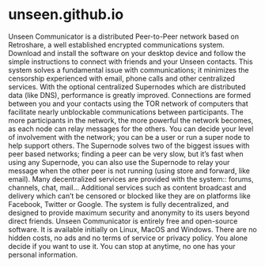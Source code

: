 # unseen.github.io
Unseen Communicator is a distributed Peer-to-Peer network based on Retroshare, a well established encrypted communications system. Download and install the software on your desktop device and follow the simple instructions to connect with friends and your Unseen contacts.  This system solves a fundamental issue with communications; it minimizes the censorship experienced with email, phone calls and other centralized services. With the optional centralized Supernodes which are distributed data (like DNS), performance is greatly improved.  Connections are formed between you and your contacts using the TOR network of computers that facilitate nearly unblockable communications between participants. The more participants in the network, the more powerful the network becomes, as each node can relay messages for the others. You can decide your level of involvement with the network; you can be a user or run a super node to help support others. The Supernode solves two of the biggest issues with peer based networks; finding a peer can be very slow, but it’s fast when using any Supernode, you can also use the Supernode to relay your message when the other peer is not running (using store and forward, like email).  Many decentralized services are provided with the system:: forums, channels, chat, mail... Additional services such as content broadcast and delivery which can’t be censored or blocked like they are on platforms like Facebook, Twitter or Google. The system is fully decentralized, and designed to provide maximum security and anonymity to its users beyond direct friends. Unseen Communicator is entirely free and open-source software. It is available initially on Linux, MacOS and Windows. There are no hidden costs, no ads and no terms of service or privacy policy. You alone decide if you want to use it. You can stop at anytime, no one has your personal information.
